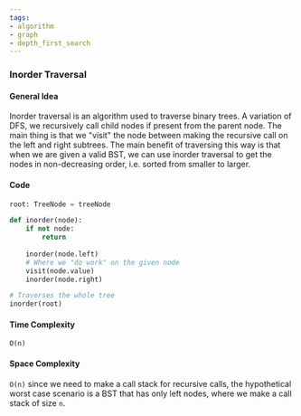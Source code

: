 ```yaml
---
tags:
- algorithm
- graph
- depth_first_search
---
```

### Inorder Traversal

#### General Idea
Inorder traversal is an algorithm used to traverse binary trees. A variation of DFS, we recursively call child nodes if present from the parent node. The main thing is that we "visit" the node between making the recursive call on the left and right subtrees. 
The main benefit of traversing this way is that when we are given a valid BST, we can use inorder traversal to get the nodes in non-decreasing order, i.e. sorted from smaller to larger.

#### Code
```python
root: TreeNode = treeNode

def inorder(node):
    if not node:
        return
    
    inorder(node.left)
    # Where we "do work" on the given node
    visit(node.value)
    inorder(node.right)

# Traverses the whole tree
inorder(root)
```

#### Time Complexity
`O(n)`

#### Space Complexity 
`O(n)` since we need to make a call stack for recursive calls, the hypothetical worst case scenario is a BST that has only left nodes, where we make a call stack of size `n`.